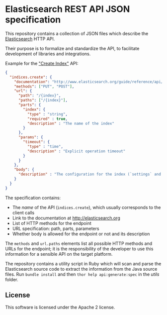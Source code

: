 # Elasticsearch REST API JSON specification

This repository contains a collection of JSON files which describe the [Elasticsearch](http://elasticsearch.org) HTTP API.

Their purpose is to formalize and standardize the API, to facilitate development of libraries and integrations.

Example for the ["Create Index"](http://www.elasticsearch.org/guide/reference/api/admin-indices-create-index/) API:

```json
{
  "indices.create": {
    "documentation": "http://www.elasticsearch.org/guide/reference/api/admin-indices-create-index/",
    "methods": ["PUT", "POST"],
    "url": {
      "path": "/{index}",
      "paths": ["/{index}"],
      "parts": {
        "index": {
          "type" : "string",
          "required" : true,
          "description" : "The name of the index"
        }
      },
      "params": {
        "timeout": {
          "type" : "time",
          "description" : "Explicit operation timeout"
        }
      }
    },
    "body": {
      "description" : "The configuration for the index (`settings` and `mappings`)"
    }
  }
}
```

The specification contains:

* The _name_ of the API (`indices.create`), which usually corresponds to the client calls
* Link to the documentation at <http://elasticsearch.org>
* List of HTTP methods for the endpoint
* URL specification: path, parts, parameters
* Whether body is allowed for the endpoint or not and its description

The `methods` and `url.paths` elements list all possible HTTP methods and URLs for the endpoint;
it is the responsibility of the developer to use this information for a sensible API on the target platform.

The repository contains a utility script in Ruby which will scan and parse the Elasticsearch source code
to extract the information from the Java source files. Run `bundle install` and then `thor help api:generate:spec`
in the _utils_ folder.

## License

This software is licensed under the Apache 2 license.
